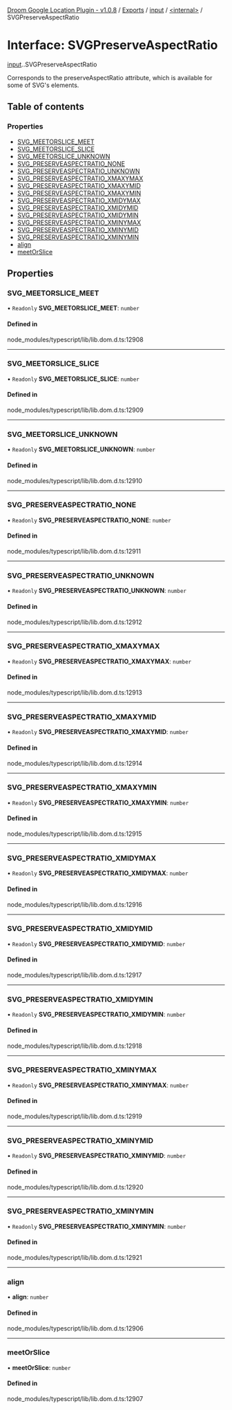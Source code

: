 [Droom Google Location Plugin - v1.0.8](../README.md) / [Exports](../modules.md) / [input](../modules/input.md) / [<internal\>](../modules/input._internal_.md) / SVGPreserveAspectRatio

# Interface: SVGPreserveAspectRatio

[input](../modules/input.md).[<internal>](../modules/input._internal_.md).SVGPreserveAspectRatio

Corresponds to the preserveAspectRatio attribute, which is available for some of SVG's elements.

## Table of contents

### Properties

- [SVG\_MEETORSLICE\_MEET](input._internal_.SVGPreserveAspectRatio.md#svg_meetorslice_meet)
- [SVG\_MEETORSLICE\_SLICE](input._internal_.SVGPreserveAspectRatio.md#svg_meetorslice_slice)
- [SVG\_MEETORSLICE\_UNKNOWN](input._internal_.SVGPreserveAspectRatio.md#svg_meetorslice_unknown)
- [SVG\_PRESERVEASPECTRATIO\_NONE](input._internal_.SVGPreserveAspectRatio.md#svg_preserveaspectratio_none)
- [SVG\_PRESERVEASPECTRATIO\_UNKNOWN](input._internal_.SVGPreserveAspectRatio.md#svg_preserveaspectratio_unknown)
- [SVG\_PRESERVEASPECTRATIO\_XMAXYMAX](input._internal_.SVGPreserveAspectRatio.md#svg_preserveaspectratio_xmaxymax)
- [SVG\_PRESERVEASPECTRATIO\_XMAXYMID](input._internal_.SVGPreserveAspectRatio.md#svg_preserveaspectratio_xmaxymid)
- [SVG\_PRESERVEASPECTRATIO\_XMAXYMIN](input._internal_.SVGPreserveAspectRatio.md#svg_preserveaspectratio_xmaxymin)
- [SVG\_PRESERVEASPECTRATIO\_XMIDYMAX](input._internal_.SVGPreserveAspectRatio.md#svg_preserveaspectratio_xmidymax)
- [SVG\_PRESERVEASPECTRATIO\_XMIDYMID](input._internal_.SVGPreserveAspectRatio.md#svg_preserveaspectratio_xmidymid)
- [SVG\_PRESERVEASPECTRATIO\_XMIDYMIN](input._internal_.SVGPreserveAspectRatio.md#svg_preserveaspectratio_xmidymin)
- [SVG\_PRESERVEASPECTRATIO\_XMINYMAX](input._internal_.SVGPreserveAspectRatio.md#svg_preserveaspectratio_xminymax)
- [SVG\_PRESERVEASPECTRATIO\_XMINYMID](input._internal_.SVGPreserveAspectRatio.md#svg_preserveaspectratio_xminymid)
- [SVG\_PRESERVEASPECTRATIO\_XMINYMIN](input._internal_.SVGPreserveAspectRatio.md#svg_preserveaspectratio_xminymin)
- [align](input._internal_.SVGPreserveAspectRatio.md#align)
- [meetOrSlice](input._internal_.SVGPreserveAspectRatio.md#meetorslice)

## Properties

### SVG\_MEETORSLICE\_MEET

• `Readonly` **SVG\_MEETORSLICE\_MEET**: `number`

#### Defined in

node_modules/typescript/lib/lib.dom.d.ts:12908

___

### SVG\_MEETORSLICE\_SLICE

• `Readonly` **SVG\_MEETORSLICE\_SLICE**: `number`

#### Defined in

node_modules/typescript/lib/lib.dom.d.ts:12909

___

### SVG\_MEETORSLICE\_UNKNOWN

• `Readonly` **SVG\_MEETORSLICE\_UNKNOWN**: `number`

#### Defined in

node_modules/typescript/lib/lib.dom.d.ts:12910

___

### SVG\_PRESERVEASPECTRATIO\_NONE

• `Readonly` **SVG\_PRESERVEASPECTRATIO\_NONE**: `number`

#### Defined in

node_modules/typescript/lib/lib.dom.d.ts:12911

___

### SVG\_PRESERVEASPECTRATIO\_UNKNOWN

• `Readonly` **SVG\_PRESERVEASPECTRATIO\_UNKNOWN**: `number`

#### Defined in

node_modules/typescript/lib/lib.dom.d.ts:12912

___

### SVG\_PRESERVEASPECTRATIO\_XMAXYMAX

• `Readonly` **SVG\_PRESERVEASPECTRATIO\_XMAXYMAX**: `number`

#### Defined in

node_modules/typescript/lib/lib.dom.d.ts:12913

___

### SVG\_PRESERVEASPECTRATIO\_XMAXYMID

• `Readonly` **SVG\_PRESERVEASPECTRATIO\_XMAXYMID**: `number`

#### Defined in

node_modules/typescript/lib/lib.dom.d.ts:12914

___

### SVG\_PRESERVEASPECTRATIO\_XMAXYMIN

• `Readonly` **SVG\_PRESERVEASPECTRATIO\_XMAXYMIN**: `number`

#### Defined in

node_modules/typescript/lib/lib.dom.d.ts:12915

___

### SVG\_PRESERVEASPECTRATIO\_XMIDYMAX

• `Readonly` **SVG\_PRESERVEASPECTRATIO\_XMIDYMAX**: `number`

#### Defined in

node_modules/typescript/lib/lib.dom.d.ts:12916

___

### SVG\_PRESERVEASPECTRATIO\_XMIDYMID

• `Readonly` **SVG\_PRESERVEASPECTRATIO\_XMIDYMID**: `number`

#### Defined in

node_modules/typescript/lib/lib.dom.d.ts:12917

___

### SVG\_PRESERVEASPECTRATIO\_XMIDYMIN

• `Readonly` **SVG\_PRESERVEASPECTRATIO\_XMIDYMIN**: `number`

#### Defined in

node_modules/typescript/lib/lib.dom.d.ts:12918

___

### SVG\_PRESERVEASPECTRATIO\_XMINYMAX

• `Readonly` **SVG\_PRESERVEASPECTRATIO\_XMINYMAX**: `number`

#### Defined in

node_modules/typescript/lib/lib.dom.d.ts:12919

___

### SVG\_PRESERVEASPECTRATIO\_XMINYMID

• `Readonly` **SVG\_PRESERVEASPECTRATIO\_XMINYMID**: `number`

#### Defined in

node_modules/typescript/lib/lib.dom.d.ts:12920

___

### SVG\_PRESERVEASPECTRATIO\_XMINYMIN

• `Readonly` **SVG\_PRESERVEASPECTRATIO\_XMINYMIN**: `number`

#### Defined in

node_modules/typescript/lib/lib.dom.d.ts:12921

___

### align

• **align**: `number`

#### Defined in

node_modules/typescript/lib/lib.dom.d.ts:12906

___

### meetOrSlice

• **meetOrSlice**: `number`

#### Defined in

node_modules/typescript/lib/lib.dom.d.ts:12907
